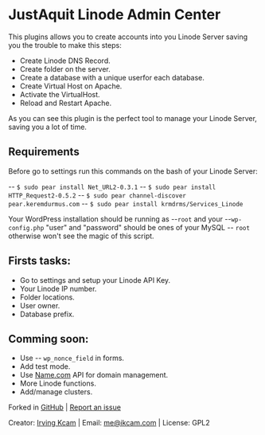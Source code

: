 JustAquit Linode Admin Center
=============================

This plugins allows you to create accounts into you Linode Server saving you the trouble to make this steps:

* Create Linode DNS Record.
* Create folder on the server.
* Create a database with a unique userfor each database.
* Create Virtual Host on Apache.
* Activate the VirtualHost.
* Reload and Restart Apache.

As you can see this plugin is the perfect tool to manage your Linode Server, saving you a lot of time.


Requirements
------------
Before go to settings run this commands on the bash of your Linode Server:
		
-- `$ sudo pear install Net_URL2-0.3.1`
-- `$ sudo pear install HTTP_Request2-0.5.2`
-- `$ sudo pear channel-discover pear.keremdurmus.com`
-- `$ sudo pear install krmdrms/Services_Linode`

Your WordPress installation should be running as --`root` and your --`wp-config.php` "user" and "password" should be ones of your MySQL -- `root` otherwise won't see the magic of this script.</p>

Firsts tasks:
-------------

* Go to settings and setup your Linode API Key.
* Your Linode IP number.
* Folder locations.
* User owner.
* Database prefix.

Comming soon:
-------------
* Use -- `wp_nonce_field` in forms.
* Add test mode.
* Use [Name.com](http://name.com) API for domain management.
* More Linode functions.
* Add/manage clusters.

Forked in [GitHub](https://github.com/ikcam/justaquit-admin) | [Report an issue](https://github.com/ikcam/justaquit-admin/issues)

Creator: [Irving Kcam](http://ikcam.com) | Email: [me@ikcam.com](mailto:me@ikcam) |	License: GPL2